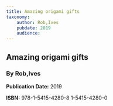 ```yaml
---
title: Amazing origami gifts
taxonomy:
	author: Rob,Ives
	pubdate: 2019
	audience: 
---
```

## Amazing origami gifts
### By Rob,Ives


**Publication Date:** 2019

**ISBN:** 978-1-5415-4280-8 1-5415-4280-0